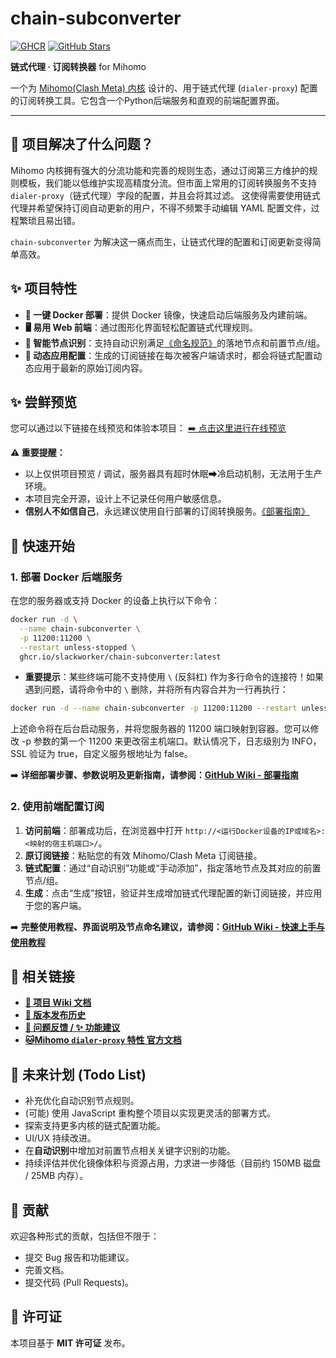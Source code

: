 # chain-subconverter

[![GHCR](https://img.shields.io/badge/GHCR-chain--subconverter-blue?logo=github)](https://github.com/slackworker/chain-subconverter/pkgs/container/chain-subconverter)
[![GitHub Stars](https://img.shields.io/github/stars/slackworker/chain-subconverter.svg?style=social&label=Star&maxAge=2592000)](https://github.com/slackworker/chain-subconverter/stargazers/)

**链式代理 · 订阅转换器** for Mihomo

一个为 [Mihomo(Clash Meta) 内核](https://github.com/MetaCubeX/mihomo/tree/Meta) 设计的、用于链式代理 (`dialer-proxy`) 配置的订阅转换工具。它包含一个Python后端服务和直观的前端配置界面。

---

## 🤔 项目解决了什么问题？

Mihomo 内核拥有强大的分流功能和完善的规则生态，通过订阅第三方维护的规则模板，我们能以低维护实现高精度分流。但市面上常用的订阅转换服务不支持 `dialer-proxy`（链式代理）字段的配置，并且会将其过滤。 这使得需要使用链式代理并希望保持订阅自动更新的用户，不得不频繁手动编辑 YAML 配置文件，过程繁琐且易出错。

`chain-subconverter` 为解决这一痛点而生，让链式代理的配置和订阅更新变得简单高效。

## ✨ 项目特性

* **🐳 一键 Docker 部署**：提供 Docker 镜像，快速启动后端服务及内建前端。
* **🖥️ 易用 Web 前端**：通过图形化界面轻松配置链式代理规则。
* **🤖 智能节点识别**：支持自动识别满足[《命名规范》](https://github.com/slackworker/chain-subconverter/wiki/Node-Naming-Convention)的落地节点和前置节点/组。
* **🔄 动态应用配置**：生成的订阅链接在每次被客户端请求时，都会将链式配置动态应用于最新的原始订阅内容。

## ✨ 尝鲜预览

您可以通过以下链接在线预览和体验本项目：
[➡️ 点击这里进行在线预览](https://chain-subconverter-latest.onrender.com/)

**⚠️ 重要提醒：**
* 以上仅供项目预览 / 调试，服务器具有超时休眠➡冷启动机制，无法用于生产环境。
* 本项目完全开源，设计上不记录任何用户敏感信息。
* **信别人不如信自己**，永远建议使用自行部署的订阅转换服务。[《部署指南》](https://github.com/slackworker/chain-subconverter/wiki/Deployment-Guide)


## 🚀 快速开始

### 1. 部署 Docker 后端服务

在您的服务器或支持 Docker 的设备上执行以下命令：

```bash
docker run -d \
  --name chain-subconverter \
  -p 11200:11200 \
  --restart unless-stopped \
  ghcr.io/slackworker/chain-subconverter:latest
```
* **重要提示**：某些终端可能不支持使用 `\` (反斜杠) 作为多行命令的连接符！如果遇到问题，请将命令中的 `\` 删除，并将所有内容合并为一行再执行：

```bash
docker run -d --name chain-subconverter -p 11200:11200 --restart unless-stopped ghcr.io/slackworker/chain-subconverter:latest
```

上述命令将在后台启动服务，并将您服务器的 11200 端口映射到容器。您可以修改 -p 参数的第一个 11200 来更改宿主机端口。默认情况下，日志级别为 INFO，SSL 验证为 true，自定义服务根地址为 false。

➡️ **详细部署步骤、参数说明及更新指南，请参阅：[GitHub Wiki - 部署指南](https://github.com/slackworker/chain-subconverter/wiki/Deployment-Guide)**

### 2. 使用前端配置订阅

1.  **访问前端**：部署成功后，在浏览器中打开 `http://<运行Docker设备的IP或域名>:<映射的宿主机端口>/`。
2.  **原订阅链接**：粘贴您的有效 Mihomo/Clash Meta 订阅链接。
3.  **链式配置**：通过“自动识别”功能或“手动添加”，指定落地节点及其对应的前置节点/组。
4.  **生成**：点击“生成”按钮，验证并生成增加链式代理配置的新订阅链接，并应用于您的客户端。

➡️ **完整使用教程、界面说明及节点命名建议，请参阅：[GitHub Wiki - 快速上手与使用教程](https://github.com/slackworker/chain-subconverter/wiki)**

## 🔗 相关链接

* **[📖 项目 Wiki 文档](https://github.com/slackworker/chain-subconverter/wiki)**
* **[📜 版本发布历史](https://github.com/slackworker/chain-subconverter/releases)**
* **[🐛 问题反馈 / ✨ 功能建议](https://github.com/slackworker/chain-subconverter/issues)**
* **[🐱Mihomo `dialer-proxy` 特性 官方文档](https://wiki.metacubex.one/config/proxies/dialer-proxy/)**

## 🚧 未来计划 (Todo List)

* 补充优化自动识别节点规则。
* (可能) 使用 JavaScript 重构整个项目以实现更灵活的部署方式。
* 探索支持更多内核的链式配置功能。
* UI/UX 持续改进。
* 在**自动识别**中增加对前置节点相关关键字识别的功能。
* 持续评估并优化镜像体积与资源占用，力求进一步降低（目前约 150MB 磁盘 / 25MB 内存）。

<!-- ➡️ **更详细的未来计划，请参阅：[GitHub Wiki - 未来计划 (Todo List)](https://github.com/YOUR_USERNAME/YOUR_REPOSITORY/wiki/TODO)**  -->

## 🤝 贡献

欢迎各种形式的贡献，包括但不限于：

* 提交 Bug 报告和功能建议。
* 完善文档。
* 提交代码 (Pull Requests)。

<!-- 在提交代码前，请先阅读贡献指南 (如果项目未来提供 `CONTRIBUTING.md`)。 -->

## 📜 许可证

本项目基于 **MIT 许可证** 发布。